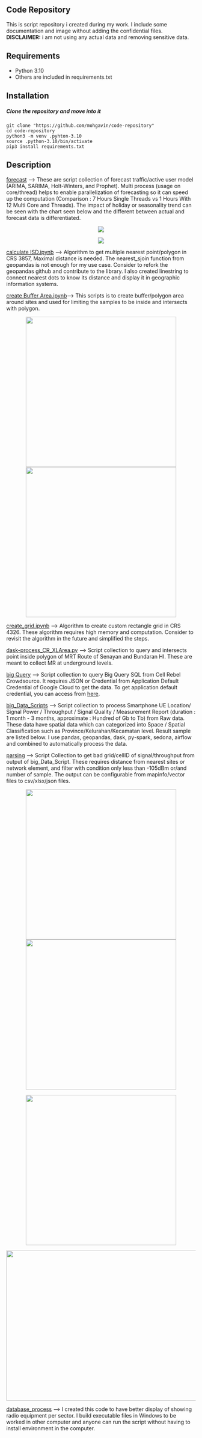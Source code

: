 <p align="justify">
  
##  Code Repository

This is script repository i created during my work. I include some documentation and image without adding the confidential files. 
**DISCLAIMER:** i am not using any actual data and removing sensitive data.  
## Requirements

* Python 3.10
* Others are included in requirements.txt
## Installation

##### Clone the repository and move into it
```
git clone "https://github.com/mohgavin/code-repository"
cd code-repository
python3 -m venv .pyhton-3.10
source .python-3.10/bin/activate
pip3 install requirements.txt

```

## Description

[forecast](https://github.com/mohgavin/code-repository/tree/main/forecast) --> These are script collection of forecast traffic/active user model (ARIMA, SARIMA, Holt-Winters, and Prophet). Multi process (usage on core/thread) helps to enable parallelization of forecasting so it can speed up the computation (Comparison : 7 Hours Single Threads vs 1 Hours With 12 Multi Core and Threads). The impact of holiday or seasonality trend can be seen with the chart seen below and the different between actual and forecast data is differentiated. 

<p align="center">
  <img src="https://github.com/mohgavin/code-repository/blob/main/picture/AB%20Testing%20-%20ARIMA%20vs%20Prophet.png">
</p>

<p align="center">
  <img src="https://github.com/mohgavin/code-repository/blob/main/picture/Histogram%20-%20Week35%20Delta%20Forecast%20with%20Actual.png">
</p>

[calculate ISD.ipynb](https://github.com/mohgavin/code-repository/blob/main/calculate%20ISD.ipynb) --> Algorithm to get multiple nearest point/polygon in CRS 3857, Maximal distance is needed. The nearest_sjoin function from geopandas is not enough for my use case. Consider to refork the geopandas github and contribute to the library. I also created linestring to connect nearest dots to know its distance and display it in geographic information systems.

[create Buffer Area.ipynb](https://github.com/mohgavin/code-repository/blob/main/create%20Buffer%20Area.ipynb)--> This scripts is to create buffer/polygon area around sites and used for limiting the samples to be inside and intersects with polygon. 

<p align="center">
  <img src="https://github.com/mohgavin/code-repository/blob/main/picture/ISD%20-%20LineString.png" width="400" height="400">
  <img src="https://github.com/mohgavin/code-repository/blob/main/picture/inbuilding%20-%20polygon.png" width="400" height="400">
</p>

[create_grid.ipynb](https://github.com/mohgavin/code-repository/blob/main/create_grid.ipynb) --> Algorithm to create custom rectangle grid in CRS 4326. These algorithm requires high memory and computation. Consider to revisit the algorithm in the future and simplified the steps.

[dask-process_CR_XLArea.py](https://github.com/mohgavin/code-repository/blob/main/dask-process_CR_XLArea.py) --> Script collection to query and intersects point inside polygon of MRT Route of Senayan and Bundaran HI. These are meant to collect MR at underground levels. 

[big Query](https://github.com/mohgavin/code-repository/tree/main/bigquery) --> Script collection to query Big Query SQL from Cell Rebel Crowdsource. It requires JSON or Credential from Application Default Credential of Google Cloud to get the data. To get application default credential, you can access from [here](https://cloud.google.com/docs/authentication/provide-credentials-adc#how-to). 

[big_Data_Scripts](https://github.com/mohgavin/code-repository/tree/main/big_Data_Scripts) --> Script collection to process Smartphone UE Location/ Signal Power / Throughput / Signal Quality / Measurement Report (duration : 1 month - 3 months, approximate : Hundred of Gb to Tb)  from Raw data. These data have spatial data which can categorized into Space / Spatial Classification such as Province/Kelurahan/Kecamatan level.  Result sample are listed below. I use pandas, geopandas, dask, py-spark, sedona, airflow and combined to automatically process the data. 

[parsing](https://github.com/mohgavin/code-repository/tree/main/parsing) --> Script Collection to get bad grid/cellID of signal/throughput from output of big_Data_Script.  These requires distance from nearest sites or network element, and filter with condition only less than -105dBm or/and number of sample. The output can be configurable from mapinfo/vector files to csv/xlsx/json files.  

<p align="center">
  <img src="https://github.com/mohgavin/code-repository/blob/main/picture/GBK%20-%20Throughput%20Power.png" width="400" height="400">
  <img src="https://github.com/mohgavin/code-repository/blob/main/picture/Jaksel%20-%20Population%20Map.png" width="400" height="400">
</p>

<p align="center">
  <img src="https://github.com/mohgavin/code-repository/blob/main/picture/Jaksel%20-%20Signal%20Power.png" width="400" height="400">
</p>

<p align="center">
  <img src="https://github.com/mohgavin/code-repository/blob/main/picture/pivot_totalpopulation_jaksel.png" width="1200" height="400">
</p>

[database_process](https://github.com/mohgavin/code-repository/tree/main/database_process) --> I created this code to have better display of showing radio equipment per sector. I build executable files in Windows to be worked in other computer and anyone can run the script without having to install environment in the computer. 




 </p>
